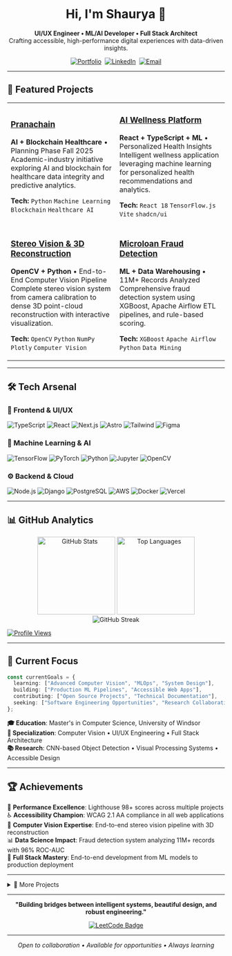 <div align="center">

# Hi, I'm Shaurya 👋

**UI/UX Engineer • ML/AI Developer • Full Stack Architect**  
Crafting accessible, high-performance digital experiences with data-driven insights.

[![Portfolio](https://img.shields.io/badge/Portfolio-Live-0ea5e9?style=for-the-badge&logo=astro&logoColor=white)](https://ishauryai.github.io)&nbsp;
[![LinkedIn](https://img.shields.io/badge/LinkedIn-Connect-0077B5?style=for-the-badge&logo=linkedin&logoColor=white)](https://linkedin.com/in/shaurya)&nbsp;
[![Email](https://img.shields.io/badge/Email-Contact-D14836?style=for-the-badge&logo=gmail&logoColor=white)](mailto:shauryapd@gmail.com)

</div>

---

## 🚀 Featured Projects

<table>
<tr>
<td width="50%">

### [Pranachain](https://github.com/IShauryaI/pranachain)
**AI + Blockchain Healthcare** • Planning Phase Fall 2025  
Academic-industry initiative exploring AI and blockchain for healthcare data integrity and predictive analytics.

**Tech:** `Python` `Machine Learning` `Blockchain` `Healthcare AI`

</td>
<td width="50%">

### [AI Wellness Platform](https://github.com/IShauryaI/wellbeingaifinalversion) 
**React + TypeScript + ML** • Personalized Health Insights  
Intelligent wellness application leveraging machine learning for personalized health recommendations and analytics.

**Tech:** `React 18` `TensorFlow.js` `Vite` `shadcn/ui`

</td>
</tr>
<tr>
<td width="50%">

### [Stereo Vision & 3D Reconstruction](https://github.com/IShauryaI/stereo-vision-reconstruction)
**OpenCV + Python** • End-to-End Computer Vision Pipeline  
Complete stereo vision system from camera calibration to dense 3D point-cloud reconstruction with interactive visualization.

**Tech:** `OpenCV` `Python` `NumPy` `Plotly` `Computer Vision`

</td>
<td width="50%">

### [Microloan Fraud Detection](https://github.com/IShauryaI/microloan-fraud-detection)
**ML + Data Warehousing** • 11M+ Records Analyzed  
Comprehensive fraud detection system using XGBoost, Apache Airflow ETL pipelines, and rule-based scoring.

**Tech:** `XGBoost` `Apache Airflow` `Python` `Data Mining`

</td>
</tr>
</table>

---

## 🛠️ Tech Arsenal

### 🎨 Frontend & UI/UX
![TypeScript](https://img.shields.io/badge/TypeScript-3178C6?style=flat&logo=typescript&logoColor=white)
![React](https://img.shields.io/badge/React-61DAFB?style=flat&logo=react&logoColor=black)
![Next.js](https://img.shields.io/badge/Next.js-000000?style=flat&logo=next.js&logoColor=white)
![Astro](https://img.shields.io/badge/Astro-FF5D01?style=flat&logo=astro&logoColor=white)
![Tailwind](https://img.shields.io/badge/Tailwind-38B2AC?style=flat&logo=tailwind-css&logoColor=white)
![Figma](https://img.shields.io/badge/Figma-F24E1E?style=flat&logo=figma&logoColor=white)

### 🤖 Machine Learning & AI
![TensorFlow](https://img.shields.io/badge/TensorFlow-FF6F00?style=flat&logo=tensorflow&logoColor=white)
![PyTorch](https://img.shields.io/badge/PyTorch-EE4C2C?style=flat&logo=pytorch&logoColor=white)
![Python](https://img.shields.io/badge/Python-3776AB?style=flat&logo=python&logoColor=white)
![Jupyter](https://img.shields.io/badge/Jupyter-F37626?style=flat&logo=jupyter&logoColor=white)
![OpenCV](https://img.shields.io/badge/OpenCV-5C3EE8?style=flat&logo=opencv&logoColor=white)

### ⚙️ Backend & Cloud
![Node.js](https://img.shields.io/badge/Node.js-339933?style=flat&logo=node.js&logoColor=white)
![Django](https://img.shields.io/badge/Django-092E20?style=flat&logo=django&logoColor=white)
![PostgreSQL](https://img.shields.io/badge/PostgreSQL-336791?style=flat&logo=postgresql&logoColor=white)
![AWS](https://img.shields.io/badge/AWS-232F3E?style=flat&logo=amazon-aws&logoColor=white)
![Docker](https://img.shields.io/badge/Docker-2496ED?style=flat&logo=docker&logoColor=white)
![Vercel](https://img.shields.io/badge/Vercel-000000?style=flat&logo=vercel&logoColor=white)

---

## 📊 GitHub Analytics

<div align="center">
  <img height="180em" src="https://github-readme-stats.vercel.app/api?username=IShauryaI&show_icons=true&theme=tokyonight&bg_color=0D1117&title_color=0ea5e9&icon_color=0ea5e9&text_color=c9d1d9&border_color=30363d&hide_border=false&include_all_commits=true&count_private=true&cache_seconds=1800" alt="GitHub Stats" />
  <img height="180em" src="https://github-readme-stats.vercel.app/api/top-langs/?username=IShauryaI&layout=compact&theme=tokyonight&bg_color=0D1117&title_color=0ea5e9&text_color=c9d1d9&border_color=30363d&hide_border=false&cache_seconds=1800" alt="Top Languages" />
</div>

<div align="center">
  <img src="https://github-readme-streak-stats.demolab.com?user=IShauryaI&theme=tokyonight&background=0D1117&ring=0ea5e9&fire=0ea5e9&currStreakLabel=c9d1d9&sideLabels=c9d1d9&dates=c9d1d9&border=30363d&hide_border=false&cache_seconds=1800" alt="GitHub Streak" />
</div>


[![Profile Views](https://komarev.com/ghpvc/?username=IShauryaI&color=0ea5e9&style=flat&label=Profile+Views)](https://github.com/IShauryaI)

---

## 🎯 Current Focus

```typescript
const currentGoals = {
  learning: ["Advanced Computer Vision", "MLOps", "System Design"],
  building: ["Production ML Pipelines", "Accessible Web Apps"],
  contributing: ["Open Source Projects", "Technical Documentation"],
  seeking: ["Software Engineering Opportunities", "Research Collaboration"]
};
```

**🎓 Education**: Master's in Computer Science, University of Windsor  
**🔬 Specialization**: Computer Vision • UI/UX Engineering • Full Stack Architecture  
**📚 Research**: CNN-based Object Detection • Visual Processing Systems • Accessible Design

---

## 🏆 Achievements

🚀 **Performance Excellence**: Lighthouse 98+ scores across multiple projects  
♿ **Accessibility Champion**: WCAG 2.1 AA compliance in all web applications  
🤖 **Computer Vision Expertise**: End-to-end stereo vision pipeline with 3D reconstruction  
📊 **Data Science Impact**: Fraud detection system analyzing 11M+ records with 96% ROC-AUC  
🔧 **Full Stack Mastery**: End-to-end development from ML models to production deployment

---

<details>
<summary>🔗 More Projects</summary>
<br>

### [🛒 Grocery Delivery System](https://github.com/IShauryaI/grocery_delivery)
**Django + MySQL** • Real-time Order Management  
Comprehensive delivery platform with secure payments, inventory management, and multi-user dashboards.

### [✨ Interactive Portfolio Showcase](https://github.com/IShauryaI/shaurya-unfold)
**React 18 + Vite** • 171+ Monthly Visitors  
Responsive portfolio application with modern component architecture and comprehensive analytics.

### [🌐 Professional Portfolio](https://github.com/IShauryaI/IShauryaI.github.io)
**Astro + Tailwind CSS** • Lighthouse 98+ • WCAG 2.1 AA  
Performance-optimized portfolio site with dark/light themes, responsive design, and accessibility-first architecture.

</details>

---

<div align="center">

**"Building bridges between intelligent systems, beautiful design, and robust engineering."**

[![LeetCode Badge](https://leetcode-badge-showcase.vercel.app/api?username=ishauryai&theme=dark&border=no-border)](https://leetcode.com/ishauryai/)

---

*Open to collaboration • Available for opportunities • Always learning*

</div>
